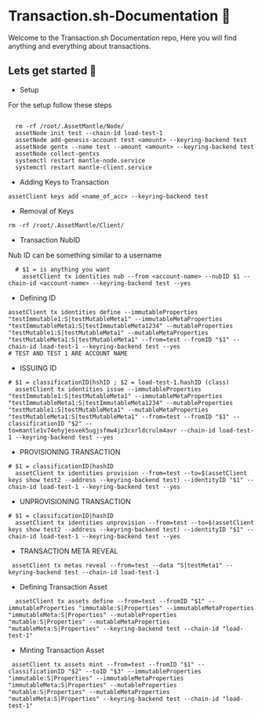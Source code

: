 # Transaction.sh-Documentation :rocket:

Welcome to the Transaction.sh Documentation repo, Here you will find anything and everything about transactions. 

## Lets get started :newspaper:

- Setup

For the setup follow these steps 

```

  rm -rf /root/.AssetMantle/Node/
  assetNode init test --chain-id load-test-1
  assetNode add-genesis-account test <amount> --keyring-backend test
  assetNode gentx --name test --amount <amount> --keyring-backend test
  assetNode collect-gentxs
  systemctl restart mantle-node.service
  systemctl restart mantle-client.service
```

- Adding Keys to Transaction

```
assetClient keys add <name_of_acc> --keyring-backend test
```

- Removal of Keys

```
rm -rf /root/.AssetMantle/Client/
```
- Transaction NubID

Nub ID can be something similar to a username

```
  # $1 = is anything you want
    assetClient tx identities nub --from <account-name> --nubID $1 --chain-id <account-name> --keyring-backend test --yes
```
- Defining ID
```
assetClient tx identities define --immutableProperties "testImmutable1:S|testMutableMeta1" --immutableMetaProperties "testImmutableMeta1:S|testImmutableMeta1234" --mutableProperties "testMutable1:S|testMutableMeta1" --mutableMetaProperties "testMutableMeta1:S|testMutableMeta1" --from=test --fromID "$1" --chain-id load-test-1 --keyring-backend test --yes
# TEST AND TEST 1 ARE ACCOUNT NAME
```
- ISSUING ID 
```
# $1 = classificationID|hshID ; $2 = load-test-1.hashID (class)
  assetClient tx identities issue --immutableProperties "testImmutable1:S|testMutableMeta1" --immutableMetaProperties "testImmutableMeta1:S|testImmutableMeta1234" --mutableProperties "testMutable1:S|testMutableMeta1" --mutableMetaProperties "testMutableMeta1:S|testMutableMeta1" --from=test --fromID "$1" --classificationID "$2" --to=mantle1v74ehyjesvek5ugjsfmw4jz3cxrldcrulm4avr --chain-id load-test-1 --keyring-backend test --yes 
 ```
- PROVISIONING TRANSACTION
```
# $1 = classificationID|hashID
  assetClient tx identities provision --from=test --to=$(assetClient keys show test2 --address --keyring-backend test) --identityID "$1" --chain-id load-test-1 --keyring-backend test --yes 
```
- UNPROVISIONING TRANSACTION
```
# $1 = classificationID|hashID
  assetClient tx identities unprovision --from=test --to=$(assetClient keys show test2 --address --keyring-backend test) --identityID "$1" --chain-id load-test-1 --keyring-backend test --yes
```
- TRANSACTION META REVEAL
```
 assetClient tx metas reveal --from=test --data "S|testMeta1" --keyring-backend test --chain-id load-test-1
```
- Defining Transaction Asset
```
  assetClient tx assets define --from=test --fromID "$1" --immutableProperties "immutable:S|Properties" --immutableMetaProperties "immutableMeta:S|Properties" --mutableProperties "mutable:S|Properties" --mutableMetaProperties "mutableMeta:S|Properties" --keyring-backend test --chain-id "load-test-1"
```
- Minting Transaction Asset
```
 assetClient tx assets mint --from=test --fromID "$1" --classificationID "$2" --toID "$3" --immutableProperties "immutable:S|Properties" --immutableMetaProperties "immutableMeta:S|Properties" --mutableProperties "mutable:S|Properties" --mutableMetaProperties "mutableMeta:S|Properties" --keyring-backend test --chain-id "load-test-1"
```





